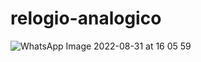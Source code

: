 # relogio-analogico

![WhatsApp Image 2022-08-31 at 16 05 59](https://user-images.githubusercontent.com/104745187/187762041-712eedce-1721-423b-b09f-79026a3e95a7.jpeg)
